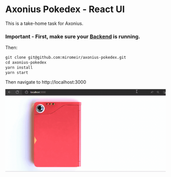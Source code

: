 # Axonius Pokedex - React UI

This is a take-home task for Axonius.
<br/>

### Important - First, make sure your [Backend](https://github.com/miromeir/axonius-pokedex-server) is running.
Then:
<br/>
```
git clone git@github.com:miromeir/axonius-pokedex.git
cd axonius-pokedex
yarn install
yarn start
```
Then navigate to http://localhost:3000

![](https://github.com/miromeir/axonius-pokedex/blob/main/Animation.gif?raw=true)
